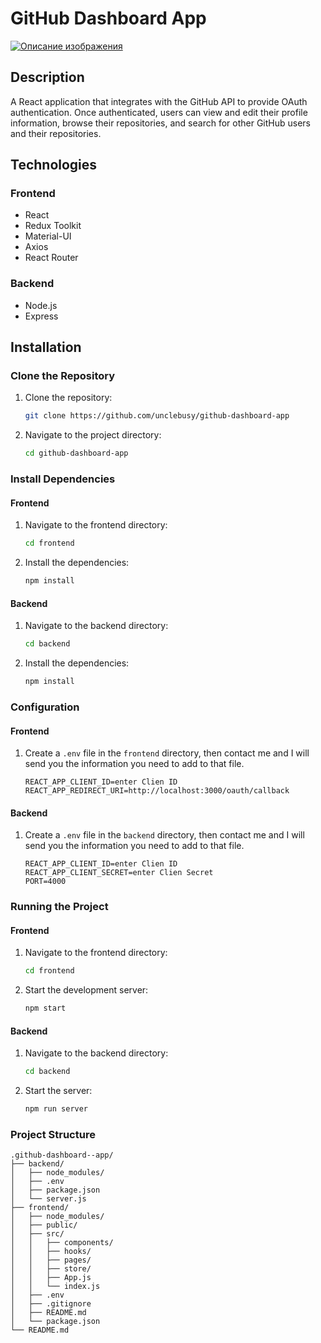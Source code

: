 # GitHub Dashboard App

[![Описание изображения](https://i.ibb.co/vzvZCqQ/Git-Hub-Dashboaed-App.jpg)](https://ibb.co/KyzFchL)

## Description

A React application that integrates with the GitHub API to provide OAuth authentication. Once authenticated, users can view and edit their profile information, browse their repositories, and search for other GitHub users and their repositories.

## Technologies

### Frontend

- React
- Redux Toolkit
- Material-UI
- Axios
- React Router

### Backend

- Node.js
- Express

## Installation

### Clone the Repository

1. Clone the repository:
    ```bash
    git clone https://github.com/unclebusy/github-dashboard-app
    ```
2. Navigate to the project directory:
    ```bash
    cd github-dashboard-app
    ```

### Install Dependencies

#### Frontend

1. Navigate to the frontend directory:
    ```bash
    cd frontend
    ```
2. Install the dependencies:
    ```bash
    npm install
    ```

#### Backend

1. Navigate to the backend directory:
    ```bash
    cd backend
    ```
2. Install the dependencies:
    ```bash
    npm install
    ```

### Configuration

#### Frontend

1. Create a `.env` file in the `frontend` directory, then contact me and I will send you the information you need to add to that file.
    ```plaintext
    REACT_APP_CLIENT_ID=enter Clien ID 
    REACT_APP_REDIRECT_URI=http://localhost:3000/oauth/callback
    ```

#### Backend

1. Create a `.env` file in the `backend` directory, then contact me and I will send you the information you need to add to that file.
    ```plaintext
    REACT_APP_CLIENT_ID=enter Clien ID 
    REACT_APP_CLIENT_SECRET=enter Clien Secret
    PORT=4000
    ```

### Running the Project

#### Frontend

1. Navigate to the frontend directory:
    ```bash
    cd frontend
    ```
2. Start the development server:
    ```bash
    npm start
    ```

#### Backend

1. Navigate to the backend directory:
    ```bash
    cd backend
    ```
2. Start the server:
    ```bash
    npm run server
    ```

### Project Structure

```plaintext
.github-dashboard--app/
├── backend/
│   ├── node_modules/
│   ├── .env
│   ├── package.json
│   └── server.js
├── frontend/
│   ├── node_modules/
│   ├── public/
│   ├── src/
│   │   ├── components/
│   │   ├── hooks/
│   │   ├── pages/
│   │   ├── store/
│   │   ├── App.js
│   │   └── index.js
│   ├── .env
│   ├── .gitignore
│   ├── README.md
│   └── package.json
└── README.md

